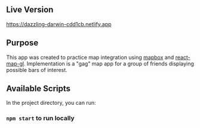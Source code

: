 ## Live Version

https://dazzling-darwin-cdd1cb.netlify.app

## Purpose

This app was created to practice map integration using [mapbox](https://www.mapbox.com) and [react-map-gl](https://github.com/visgl/react-map-gl).
Implementation is a "gag" map app for a group of friends displaying possible bars of interest. 

## Available Scripts

In the project directory, you can run:

### `npm start` to run locally
